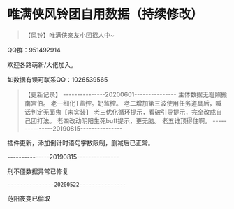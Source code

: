 # 唯满侠风铃团自用数据（持续修改）

> 【风铃】唯满侠亲友小团招人中~

  QQ群：951492914
  
  欢迎各路萌新/大佬加入。
  
  如数据有误可联系QQ：1026539565
  
> 【更新记录】
    ---------------20200601---------------
  主体数据无耻照搬南宫伯。
  老一细化T监控。奶监控。
  老二增加第三波使用任务道具后，喊话判定无面鬼【未实装】
  老三优化循环提示，看破引导提示，完全改成自己团打法。
  老四改动阴阳生死buff提示，更无脑。
  老五谁顶得住啊。
    ---------------20190815---------------

  插件更新，添加倒计时语句字数限制，删减后已正常。
  
  ---------------20190815---------------
  
  刑不僵数据异常已修复
  
    ---------------20200522---------------
  
范阳夜变已偷取
